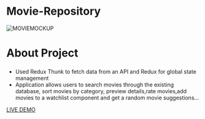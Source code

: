 # Movie-Repository

![MOVIEMOCKUP](https://user-images.githubusercontent.com/47244433/65552068-ba107180-df23-11e9-9611-93b57622ac9b.png)

About Project
=============
### 
 - Used Redux Thunk to fetch data from an API and Redux for global state management
 - Application allows users to search movies through the existing database, sort movies by category, preview details,rate movies,add movies to a watchlist component and get a random movie suggestions...

[LIVE DEMO](https://movies-dcd4a.firebaseapp.com/)
